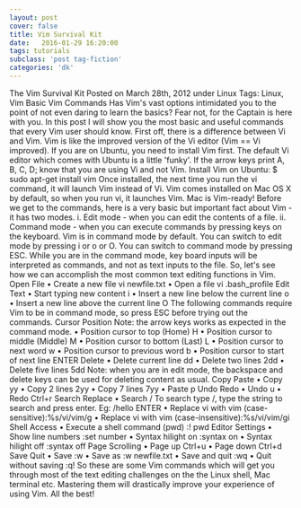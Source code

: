 ```yaml
---
layout: post
cover: false
title: Vim Survival Kit
date:   2016-01-29 16:20:00
tags: tutorials
subclass: 'post tag-fiction'
categories: 'dk'
---
```


The Vim Survival Kit
Posted on March 28th, 2012 under Linux
Tags: Linux, Vim
Basic Vim Commands
Has Vim's vast options intimidated you to the point of not even daring to learn the basics? Fear not, for the Captain is here with you. In this post I will show you the most basic and useful commands that every Vim user should know.
First off, there is a difference between Vi and Vim. Vim is like the improved version of the Vi editor (Vim == Vi improved).
If you are on Ubuntu, you need to install Vim first. The default Vi editor which comes with Ubuntu is a little 'funky'. If the arrow keys print A, B, C, D; know that you are using Vi and not Vim.
Install Vim on Ubuntu:
$ sudo apt-get install vim
Once installed, the next time you run the vi command, it will launch Vim instead of Vi.
Vim comes installed on Mac OS X by default, so when you run vi, it launches Vim. Mac is Vim-ready!
Before we get to the commands, here is a very basic but important fact about Vim - it has two modes.
i. Edit mode - when you can edit the contents of a file.
ii. Command mode - when you can execute commands by pressing keys on the keyboard.
Vim is in command mode by default. You can switch to edit mode by pressing i or o or O. You can switch to command mode by pressing ESC. While you are in the command mode, key board inputs will be interpreted as commands, and not as text inputs to the file.
So, let's see how we can accomplish the most common text editing functions in Vim.
Open File
• Create a new file vi newfile.txt
• Open a file vi .bash_profile
Edit Text
• Start typing new content i
• Insert a new line below the current line o
• Insert a new line above the current line O
The following commands require Vim to be in command mode, so press ESC before trying out the commands.
Cursor Position
Note: the arrow keys works as expected in the command mode.
• Position cursor to top (Home) H
• Position cursor to middle (Middle) M
• Position cursor to bottom (Last) L
• Position cursor to next word w
• Position cursor to previous word b
• Position cursor to start of next line ENTER
Delete
• Delete current line dd
• Delete two lines 2dd
• Delete five lines 5dd
Note: when you are in edit mode, the backspace and delete keys can be used for deleting content as usual.
Copy Paste
• Copy yy
• Copy 2 lines 2yy
• Copy 7 lines 7yy
• Paste p
Undo Redo
• Undo u
• Redo Ctrl+r
Search Replace
• Search /
To search type /, type the string to search and press enter. Eg: /hello ENTER
• Replace vi with vim (case-sensitive):%s/vi/vim/g
• Replace vi with vim (case-insensitive):%s/vi/vim/gi
Shell Access
• Execute a shell command (pwd) :! pwd
Editor Settings
• Show line numbers :set number
• Syntax hilight on :syntax on
• Syntax hilight off :syntax off
Page Scrolling
• Page up Ctrl+u
• Page down Ctrl+d
Save Quit
• Save :w
• Save as :w newfile.txt
• Save and quit :wq
• Quit without saving :q!
So these are some Vim commands which will get you through most of the text editing challenges on the the Linux shell, Mac terminal etc. Mastering them will drastically improve your experience of using Vim. All the best!